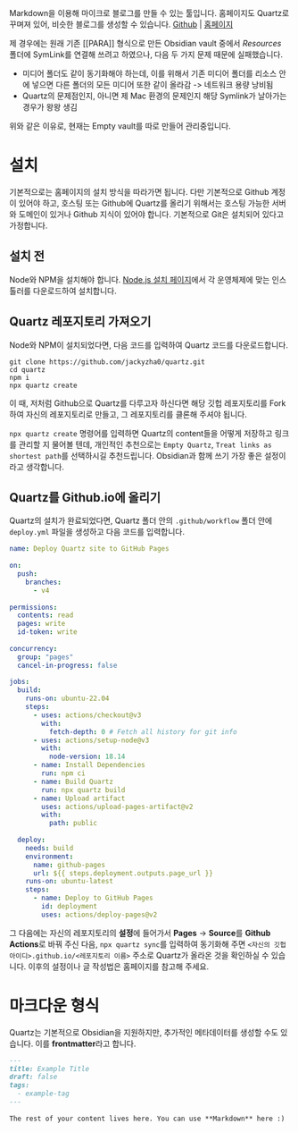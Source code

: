 Markdown을 이용해 마이크로 블로그를 만들 수 있는 툴입니다. 홈페이지도 Quartz로 꾸며져 있어, 비슷한 블로그를 생성할 수 있습니다.
[Github](https://github.com/jackyzha0/quartz)  |  [홈페이지](https://quartz.jzhao.xyz/)


제 경우에는 원래 기존 [[PARA]] 형식으로 만든 Obsidian vault 중에서 *Resources* 폴더에 SymLink를 연결해 쓰려고 하였으나, 다음 두 가지 문제 때문에 실패했습니다.
- 미디어 폴더도 같이 동기화해야 하는데, 이를 위해서 기존 미디어 폴더를 리소스 안에 넣으면 다른 폴더의 모든 미디어 또한 같이 올라감 -> 네트워크 용량 낭비됨
- Quartz의 문제점인지, 아니면 제 Mac 환경의 문제인지 해당 Symlink가 날아가는 경우가 왕왕 생김

위와 같은 이유로, 현재는 Empty vault를 따로 만들어 관리중입니다.

# 설치
기본적으로는 홈페이지의 설치 방식을 따라가면 됩니다. 다만 기본적으로 Github 계정이 있어야 하고, 호스팅 또는 Github에 Quartz를 올리기 위해서는 호스팅 가능한 서버와 도메인이 있거나 Github 지식이 있어야 합니다. 기본적으로 Git은 설치되어 있다고 가정합니다.
## 설치 전
Node와 NPM을 설치해야 합니다. [Node.js 설치 페이지](https://nodejs.org/en/download)에서 각 운영체제에 맞는 인스톨러를 다운로드하여 설치합니다.
## Quartz 레포지토리 가져오기
Node와 NPM이 설치되었다면, 다음 코드를 입력하여 Quartz 코드를 다운로드합니다.
```shell
git clone https://github.com/jackyzha0/quartz.git
cd quartz
npm i
npx quartz create
```
이 때, 저처럼 Github으로 Quartz를 다루고자 하신다면 해당 깃헙 레포지토리를 Fork하여 자신의 레포지토리로 만들고, 그 레포지토리를 클론해 주셔야 됩니다.

`npx quartz create` 명령어를 입력하면 Quartz의 content들을 어떻게 저장하고 링크를 관리할 지 물어볼 텐데, 개인적인 추천으로는 `Empty Quartz`, `Treat links as shortest path`를 선택하시길 추천드립니다. Obsidian과 함께 쓰기 가장 좋은 설정이라고 생각합니다.
## Quartz를 Github.io에 올리기
Quartz의 설치가 완료되었다면, Quartz 폴더 안의 `.github/workflow` 폴더 안에 `deploy.yml` 파일을 생성하고 다음 코드를 입력합니다.
```yaml
name: Deploy Quartz site to GitHub Pages
 
on:
  push:
    branches:
      - v4
 
permissions:
  contents: read
  pages: write
  id-token: write
 
concurrency:
  group: "pages"
  cancel-in-progress: false
 
jobs:
  build:
    runs-on: ubuntu-22.04
    steps:
      - uses: actions/checkout@v3
        with:
          fetch-depth: 0 # Fetch all history for git info
      - uses: actions/setup-node@v3
        with:
          node-version: 18.14
      - name: Install Dependencies
        run: npm ci
      - name: Build Quartz
        run: npx quartz build
      - name: Upload artifact
        uses: actions/upload-pages-artifact@v2
        with:
          path: public
 
  deploy:
    needs: build
    environment:
      name: github-pages
      url: ${{ steps.deployment.outputs.page_url }}
    runs-on: ubuntu-latest
    steps:
      - name: Deploy to GitHub Pages
        id: deployment
        uses: actions/deploy-pages@v2
```

그 다음에는 자신의 레포지토리의 **설정**에 들어가서 **Pages** -> **Source**를 **Github Actions**로 바꿔 주신 다음, `npx quartz sync`를 입력하여 동기화해 주면 `<자신의 깃헙 아이디>.github.io/<레포지토리 이름>` 주소로 Quartz가 올라온 것을 확인하실 수 있습니다. 이후의 설정이나 글 작성법은 홈페이지를 참고해 주세요.

# 마크다운 형식
Quartz는 기본적으로 Obsidian을 지원하지만, 추가적인 메타데이터를 생성할 수도 있습니다. 이를 **frontmatter**라고 합니다.
```Markdown
---
title: Example Title
draft: false
tags:
  - example-tag
---
 
The rest of your content lives here. You can use **Markdown** here :)
```
